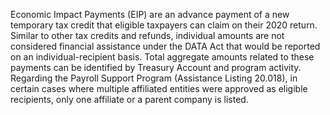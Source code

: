 Economic Impact Payments (EIP) are an advance payment of a new temporary
tax credit that eligible taxpayers can claim on their 2020 return.
Similar to other tax credits and refunds, individual amounts are not
considered financial assistance under the DATA Act that would be
reported on an individual-recipient basis. Total aggregate amounts
related to these payments can be identified by Treasury Account and
program activity. Regarding the Payroll Support Program (Assistance Listing
20.018), in certain cases where multiple affiliated entities were
approved as eligible recipients, only one affiliate or a parent
company is listed.